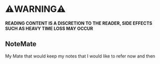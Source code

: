 # ⚠️WARNING⚠️
#### READING CONTENT IS A DISCRETION TO THE READER, SIDE EFFECTS SUCH AS HEAVY TIME LOSS MAY OCCUR

## NoteMate

My Mate that would keep my notes that I would like to refer now and then
